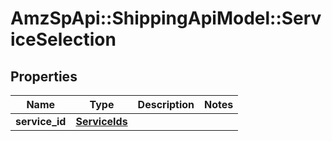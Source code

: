# AmzSpApi::ShippingApiModel::ServiceSelection

## Properties
Name | Type | Description | Notes
------------ | ------------- | ------------- | -------------
**service_id** | [**ServiceIds**](ServiceIds.md) |  | 

